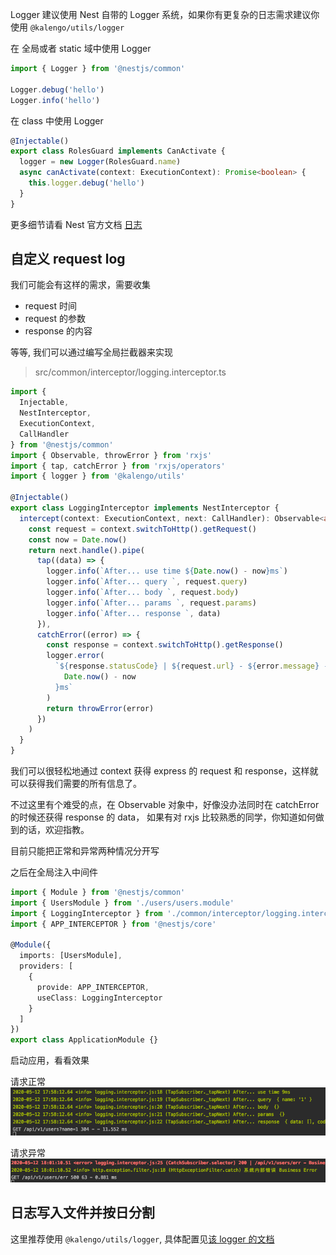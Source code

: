 Logger 建议使用 Nest 自带的 Logger 系统，如果你有更复杂的日志需求建议你使用 `@kalengo/utils/logger`

在 全局或者 static 域中使用 Logger

```ts
import { Logger } from '@nestjs/common'

Logger.debug('hello')
Logger.info('hello')

```

在 class 中使用 Logger

```ts
@Injectable()
export class RolesGuard implements CanActivate {
  logger = new Logger(RolesGuard.name)
  async canActivate(context: ExecutionContext): Promise<boolean> {
    this.logger.debug('hello')
  }
}
```

更多细节请看 Nest 官方文档 [日志](https://docs.nestjs.cn/7/techniques?id=%e6%97%a5%e5%bf%97)

## 自定义 request log
我们可能会有这样的需求，需要收集

- request 时间
- request 的参数
- response 的内容

等等, 我们可以通过编写全局拦截器来实现
> src/common/interceptor/logging.interceptor.ts
```ts
import {
  Injectable,
  NestInterceptor,
  ExecutionContext,
  CallHandler
} from '@nestjs/common'
import { Observable, throwError } from 'rxjs'
import { tap, catchError } from 'rxjs/operators'
import { logger } from '@kalengo/utils'

@Injectable()
export class LoggingInterceptor implements NestInterceptor {
  intercept(context: ExecutionContext, next: CallHandler): Observable<any> {
    const request = context.switchToHttp().getRequest()
    const now = Date.now()
    return next.handle().pipe(
      tap((data) => {
        logger.info(`After... use time ${Date.now() - now}ms`)
        logger.info(`After... query `, request.query)
        logger.info(`After... body `, request.body)
        logger.info(`After... params `, request.params)
        logger.info(`After... response `, data)
      }),
      catchError((error) => {
        const response = context.switchToHttp().getResponse()
        logger.error(
          `${response.statusCode} | ${request.url} - ${error.message} - ${
            Date.now() - now
          }ms`
        )
        return throwError(error)
      })
    )
  }
}

```
我们可以很轻松地通过 context 获得 express 的 request 和 response，这样就可以获得我们需要的所有信息了。

不过这里有个难受的点，在 Observable 对象中，好像没办法同时在 catchError 的时候还获得 response 的 data，
如果有对 rxjs 比较熟悉的同学，你知道如何做到的话，欢迎指教。

目前只能把正常和异常两种情况分开写

之后在全局注入中间件
```ts
import { Module } from '@nestjs/common'
import { UsersModule } from './users/users.module'
import { LoggingInterceptor } from './common/interceptor/logging.interceptor'
import { APP_INTERCEPTOR } from '@nestjs/core'

@Module({
  imports: [UsersModule],
  providers: [
    {
      provide: APP_INTERCEPTOR,
      useClass: LoggingInterceptor
    }
  ]
})
export class ApplicationModule {}

```
启动应用，看看效果

请求正常
![](../images/log_normal.png)

请求异常
![](../images/log_error.png)

## 日志写入文件并按日分割
这里推荐使用 `@kalengo/utils/logger`, 具体配置见[该 logger 的文档](https://kaolalicai.github.io/nest_doc/utils.html#logger)
